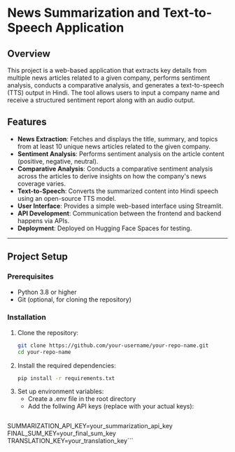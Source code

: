 # News Summarization and Text-to-Speech Application

## Overview
This project is a web-based application that extracts key details from multiple news articles related to a given company, performs sentiment analysis, conducts a comparative analysis, and generates a text-to-speech (TTS) output in Hindi. The tool allows users to input a company name and receive a structured sentiment report along with an audio output.

## Features
- **News Extraction**: Fetches and displays the title, summary, and topics from at least 10 unique news articles related to the given company.
- **Sentiment Analysis**: Performs sentiment analysis on the article content (positive, negative, neutral).
- **Comparative Analysis**: Conducts a comparative sentiment analysis across the articles to derive insights on how the company's news coverage varies.
- **Text-to-Speech**: Converts the summarized content into Hindi speech using an open-source TTS model.
- **User Interface**: Provides a simple web-based interface using Streamlit.
- **API Development**: Communication between the frontend and backend happens via APIs.
- **Deployment**: Deployed on Hugging Face Spaces for testing.

---

## Project Setup

### Prerequisites
- Python 3.8 or higher
- Git (optional, for cloning the repository)

### Installation
1. Clone the repository:
   ```bash
   git clone https://github.com/your-username/your-repo-name.git
   cd your-repo-name
2. Install the required dependencies:
   ```bash
   pip install -r requirements.txt
3. Set up environment variables:
   - Create a .env file in the root directory
   - Add the follwing API keys (replace with your actual keys):
     ```CLASSIFICATION_API_KEY=your_classification_api_key
SUMMARIZATION_API_KEY=your_summarization_api_key
FINAL_SUM_KEY=your_final_sum_key
TRANSLATION_KEY=your_translation_key```

